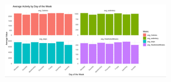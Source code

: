 ![Activity by Weekdays](https://github.com/emasche/BellaBeats-Case-Study-using-R/blob/main/Plots/Average-Activity-by-Day-of-the-Week.PNG?raw=true)
